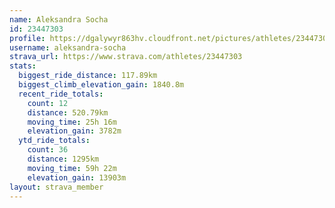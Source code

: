 ```yaml
---
name: Aleksandra Socha
id: 23447303
profile: https://dgalywyr863hv.cloudfront.net/pictures/athletes/23447303/14745546/4/large.jpg
username: aleksandra-socha
strava_url: https://www.strava.com/athletes/23447303
stats:
  biggest_ride_distance: 117.89km
  biggest_climb_elevation_gain: 1840.8m
  recent_ride_totals:
    count: 12
    distance: 520.79km
    moving_time: 25h 16m
    elevation_gain: 3782m
  ytd_ride_totals:
    count: 36
    distance: 1295km
    moving_time: 59h 22m
    elevation_gain: 13903m
layout: strava_member
--- 
```

